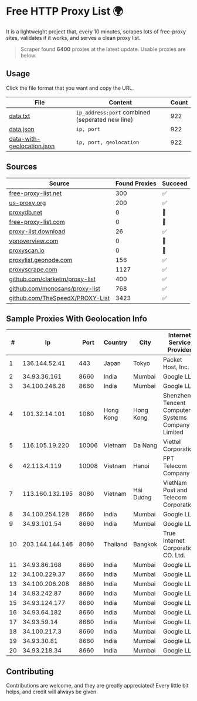 
# Free HTTP Proxy List 🌍

It is a lightweight project that, every 10 minutes, scrapes lots of free-proxy sites, validates if it works, and serves a clean proxy list.


> Scraper found **6400** proxies at the latest update. Usable proxies are below.

## Usage

Click the file format that you want and copy the URL.


|File|Content|Count|
|----|-------|-----|
|[data.txt](https://raw.githubusercontent.com/themiralay/Proxy-List-World/master/data.txt)|`ip_address:port` combined (seperated new line)|922|
|[data.json](https://raw.githubusercontent.com/themiralay/Proxy-List-World/master/data.json)|`ip, port`|922|
|[data-with-geolocation.json](https://raw.githubusercontent.com/themiralay/Proxy-List-World/master/data-with-geolocation.json)|`ip, port, geolocation`|922|

## Sources

|Source|Found Proxies|Succeed|
|------|-------------|-------|
|[free-proxy-list.net](https://free-proxy-list.net)|300|✅|
|[us-proxy.org](https://www.us-proxy.org)|200|✅|
|[proxydb.net](http://proxydb.net)|0|🚫|
|[free-proxy-list.com](https://free-proxy-list.com/?page=&port=&type%5B%5D=http&type%5B%5D=https&up_time=0&search=Search)|0|🚫|
|[proxy-list.download](https://www.proxy-list.download/HTTP)|26|✅|
|[vpnoverview.com](https://vpnoverview.com/privacy/anonymous-browsing/free-proxy-servers)|0|🚫|
|[proxyscan.io](https://www.proxyscan.io)|0|🚫|
|[proxylist.geonode.com](https://proxylist.geonode.com/api/proxy-list?limit=300&page=1&sort_by=lastChecked&sort_type=desc&protocols=http,https)|156|✅|
|[proxyscrape.com](https://api.proxyscrape.com/v2/?request=displayproxies&protocol=http&timeout=10000&country=all&ssl=all&anonymity=all)|1127|✅|
|[github.com/clarketm/proxy-list](https://raw.githubusercontent.com/clarketm/proxy-list/master/proxy-list-raw.txt)|400|✅|
|[github.com/monosans/proxy-list](https://raw.githubusercontent.com/monosans/proxy-list/main/proxies/http.txt)|768|✅|
|[github.com/TheSpeedX/PROXY-List](https://raw.githubusercontent.com/TheSpeedX/PROXY-List/master/http.txt)|3423|✅|


## Sample Proxies With Geolocation Info

|#|Ip|Port|Country|City|Internet Service Provider|
|-|--|----|-------|----|-------------------------|
|1|136.144.52.41|443|Japan|Tokyo|Packet Host, Inc.|
|2|34.93.36.161|8660|India|Mumbai|Google LLC|
|3|34.100.248.28|8660|India|Mumbai|Google LLC|
|4|101.32.14.101|1080|Hong Kong|Hong Kong|Shenzhen Tencent Computer Systems Company Limited|
|5|116.105.19.220|10006|Vietnam|Da Nang|Viettel Corporation|
|6|42.113.4.119|10008|Vietnam|Hanoi|FPT Telecom Company|
|7|113.160.132.195|8080|Vietnam|Hải Dương|VietNam Post and Telecom Corporation|
|8|34.100.254.128|8660|India|Mumbai|Google LLC|
|9|34.93.101.54|8660|India|Mumbai|Google LLC|
|10|203.144.144.146|8080|Thailand|Bangkok|True Internet Corporation CO. Ltd.|
|11|34.93.86.168|8660|India|Mumbai|Google LLC|
|12|34.100.229.37|8660|India|Mumbai|Google LLC|
|13|34.100.206.208|8660|India|Mumbai|Google LLC|
|14|34.93.242.87|8660|India|Mumbai|Google LLC|
|15|34.93.124.177|8660|India|Mumbai|Google LLC|
|16|34.93.64.182|8660|India|Mumbai|Google LLC|
|17|34.93.59.14|8660|India|Mumbai|Google LLC|
|18|34.100.217.3|8660|India|Mumbai|Google LLC|
|19|34.93.30.81|8660|India|Mumbai|Google LLC|
|20|34.93.218.34|8660|India|Mumbai|Google LLC|



## Contributing

Contributions are welcome, and they are greatly appreciated! Every
little bit helps, and credit will always be given.

